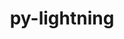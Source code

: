 ---
title: "py-lightning"
layout: cache
categories: [package, develop]
meta: {"versions": ["2.2.2", "2.2.3"], "compilers": ["apple-clang@=15.0.0", "gcc@=11.4.0"], "oss": ["ubuntu22.04", "ventura"], "platforms": ["darwin", "linux"], "targets": ["aarch64", "x86_64_v3"], "stacks": ["ml-darwin-aarch64-mps", "ml-linux-x86_64-cpu", "ml-linux-x86_64-cuda", "root"], "num_specs": 44, "num_specs_by_stack": {"root": 44, "ml-darwin-aarch64-mps": 14, "ml-linux-x86_64-cuda": 16, "ml-linux-x86_64-cpu": 14}}
spec_details: [{"hash": "jzhjrecdlh7dm336gfsdjf6wesx2thfv", "compiler": "apple-clang@=15.0.0", "versions": ["2.2.2"], "os": "ventura", "platform": "darwin", "target": "aarch64", "variants": ["build_system=python_pip"], "stacks": ["root", "ml-darwin-aarch64-mps"], "size": "-", "tarball": "https://binaries.spack.io/develop/build_cache/darwin-ventura-aarch64/apple-clang-15.0.0/py-lightning-2.2.2/darwin-ventura-aarch64-apple-clang-15.0.0-py-lightning-2.2.2-jzhjrecdlh7dm336gfsdjf6wesx2thfv.spack"}, {"hash": "pzentjrvmamthz7onec2wsihykide4gy", "compiler": "apple-clang@=15.0.0", "versions": ["2.2.2"], "os": "ventura", "platform": "darwin", "target": "aarch64", "variants": ["build_system=python_pip"], "stacks": ["root", "ml-darwin-aarch64-mps"], "size": "-", "tarball": "https://binaries.spack.io/develop/build_cache/darwin-ventura-aarch64/apple-clang-15.0.0/py-lightning-2.2.2/darwin-ventura-aarch64-apple-clang-15.0.0-py-lightning-2.2.2-pzentjrvmamthz7onec2wsihykide4gy.spack"}, {"hash": "ab44xyueiqdb35grmdonx2ezciubgvzh", "compiler": "apple-clang@=15.0.0", "versions": ["2.2.3"], "os": "ventura", "platform": "darwin", "target": "aarch64", "variants": ["build_system=python_pip"], "stacks": ["root", "ml-darwin-aarch64-mps"], "size": "-", "tarball": "https://binaries.spack.io/develop/build_cache/darwin-ventura-aarch64/apple-clang-15.0.0/py-lightning-2.2.3/darwin-ventura-aarch64-apple-clang-15.0.0-py-lightning-2.2.3-ab44xyueiqdb35grmdonx2ezciubgvzh.spack"}, {"hash": "3qyg5pmwd3hc4bt223bi57xs6supch3q", "compiler": "apple-clang@=15.0.0", "versions": ["2.2.3"], "os": "ventura", "platform": "darwin", "target": "aarch64", "variants": ["build_system=python_pip"], "stacks": ["root", "ml-darwin-aarch64-mps"], "size": "-", "tarball": "https://binaries.spack.io/develop/build_cache/darwin-ventura-aarch64/apple-clang-15.0.0/py-lightning-2.2.3/darwin-ventura-aarch64-apple-clang-15.0.0-py-lightning-2.2.3-3qyg5pmwd3hc4bt223bi57xs6supch3q.spack"}, {"hash": "frtjlhaoflf5md7afiwfxhhn5dmqnlmi", "compiler": "apple-clang@=15.0.0", "versions": ["2.2.3"], "os": "ventura", "platform": "darwin", "target": "aarch64", "variants": ["build_system=python_pip"], "stacks": ["root", "ml-darwin-aarch64-mps"], "size": "-", "tarball": "https://binaries.spack.io/develop/build_cache/darwin-ventura-aarch64/apple-clang-15.0.0/py-lightning-2.2.3/darwin-ventura-aarch64-apple-clang-15.0.0-py-lightning-2.2.3-frtjlhaoflf5md7afiwfxhhn5dmqnlmi.spack"}, {"hash": "etk32wktbhoshbu7e5vaxfi6zkyybadw", "compiler": "apple-clang@=15.0.0", "versions": ["2.2.3"], "os": "ventura", "platform": "darwin", "target": "aarch64", "variants": ["build_system=python_pip"], "stacks": ["root", "ml-darwin-aarch64-mps"], "size": "-", "tarball": "https://binaries.spack.io/develop/build_cache/darwin-ventura-aarch64/apple-clang-15.0.0/py-lightning-2.2.3/darwin-ventura-aarch64-apple-clang-15.0.0-py-lightning-2.2.3-etk32wktbhoshbu7e5vaxfi6zkyybadw.spack"}, {"hash": "gfadj5l226p34y6n2ivki45z5xamsg26", "compiler": "apple-clang@=15.0.0", "versions": ["2.2.3"], "os": "ventura", "platform": "darwin", "target": "aarch64", "variants": ["build_system=python_pip"], "stacks": ["root", "ml-darwin-aarch64-mps"], "size": "-", "tarball": "https://binaries.spack.io/develop/build_cache/darwin-ventura-aarch64/apple-clang-15.0.0/py-lightning-2.2.3/darwin-ventura-aarch64-apple-clang-15.0.0-py-lightning-2.2.3-gfadj5l226p34y6n2ivki45z5xamsg26.spack"}, {"hash": "ofqrwhwsxjlzwfjv36dbcnlwbtchr2pj", "compiler": "apple-clang@=15.0.0", "versions": ["2.2.3"], "os": "ventura", "platform": "darwin", "target": "aarch64", "variants": ["build_system=python_pip"], "stacks": ["root", "ml-darwin-aarch64-mps"], "size": "-", "tarball": "https://binaries.spack.io/develop/build_cache/darwin-ventura-aarch64/apple-clang-15.0.0/py-lightning-2.2.3/darwin-ventura-aarch64-apple-clang-15.0.0-py-lightning-2.2.3-ofqrwhwsxjlzwfjv36dbcnlwbtchr2pj.spack"}, {"hash": "m23uvpoqawqmlnedsi4gg6nlabyuvnbv", "compiler": "apple-clang@=15.0.0", "versions": ["2.2.3"], "os": "ventura", "platform": "darwin", "target": "aarch64", "variants": ["build_system=python_pip"], "stacks": ["root", "ml-darwin-aarch64-mps"], "size": "-", "tarball": "https://binaries.spack.io/develop/build_cache/darwin-ventura-aarch64/apple-clang-15.0.0/py-lightning-2.2.3/darwin-ventura-aarch64-apple-clang-15.0.0-py-lightning-2.2.3-m23uvpoqawqmlnedsi4gg6nlabyuvnbv.spack"}, {"hash": "lcnficzlha3upig32c3dm3clefsitwux", "compiler": "apple-clang@=15.0.0", "versions": ["2.2.3"], "os": "ventura", "platform": "darwin", "target": "aarch64", "variants": ["build_system=python_pip"], "stacks": ["root", "ml-darwin-aarch64-mps"], "size": "-", "tarball": "https://binaries.spack.io/develop/build_cache/darwin-ventura-aarch64/apple-clang-15.0.0/py-lightning-2.2.3/darwin-ventura-aarch64-apple-clang-15.0.0-py-lightning-2.2.3-lcnficzlha3upig32c3dm3clefsitwux.spack"}, {"hash": "4l2uiu57jentps5mem75zppoz57uzb2c", "compiler": "apple-clang@=15.0.0", "versions": ["2.2.3"], "os": "ventura", "platform": "darwin", "target": "aarch64", "variants": ["build_system=python_pip"], "stacks": ["root", "ml-darwin-aarch64-mps"], "size": "-", "tarball": "https://binaries.spack.io/develop/build_cache/darwin-ventura-aarch64/apple-clang-15.0.0/py-lightning-2.2.3/darwin-ventura-aarch64-apple-clang-15.0.0-py-lightning-2.2.3-4l2uiu57jentps5mem75zppoz57uzb2c.spack"}, {"hash": "zgdjju3nrkzjvd5yatcatk4g2ptkag4u", "compiler": "apple-clang@=15.0.0", "versions": ["2.2.3"], "os": "ventura", "platform": "darwin", "target": "aarch64", "variants": ["build_system=python_pip"], "stacks": ["root", "ml-darwin-aarch64-mps"], "size": "-", "tarball": "https://binaries.spack.io/develop/build_cache/darwin-ventura-aarch64/apple-clang-15.0.0/py-lightning-2.2.3/darwin-ventura-aarch64-apple-clang-15.0.0-py-lightning-2.2.3-zgdjju3nrkzjvd5yatcatk4g2ptkag4u.spack"}, {"hash": "oazowsy4yakma3c4c4xltjes4qu2p74l", "compiler": "apple-clang@=15.0.0", "versions": ["2.2.3"], "os": "ventura", "platform": "darwin", "target": "aarch64", "variants": ["build_system=python_pip"], "stacks": ["root", "ml-darwin-aarch64-mps"], "size": "-", "tarball": "https://binaries.spack.io/develop/build_cache/darwin-ventura-aarch64/apple-clang-15.0.0/py-lightning-2.2.3/darwin-ventura-aarch64-apple-clang-15.0.0-py-lightning-2.2.3-oazowsy4yakma3c4c4xltjes4qu2p74l.spack"}, {"hash": "m32i4mzpscr6edxg4ozlhs4r6ujcpyxo", "compiler": "apple-clang@=15.0.0", "versions": ["2.2.3"], "os": "ventura", "platform": "darwin", "target": "aarch64", "variants": ["build_system=python_pip"], "stacks": ["root", "ml-darwin-aarch64-mps"], "size": "-", "tarball": "https://binaries.spack.io/develop/build_cache/darwin-ventura-aarch64/apple-clang-15.0.0/py-lightning-2.2.3/darwin-ventura-aarch64-apple-clang-15.0.0-py-lightning-2.2.3-m32i4mzpscr6edxg4ozlhs4r6ujcpyxo.spack"}, {"hash": "zpshtqdi4f4p5k3k5rcy7pgb722oaykq", "compiler": "gcc@=11.4.0", "versions": ["2.2.3"], "os": "ubuntu22.04", "platform": "linux", "target": "x86_64_v3", "variants": ["build_system=python_pip"], "stacks": ["ml-linux-x86_64-cuda", "root"], "size": "-", "tarball": "https://binaries.spack.io/develop/build_cache/linux-ubuntu22.04-x86_64_v3/gcc-11.4.0/py-lightning-2.2.3/linux-ubuntu22.04-x86_64_v3-gcc-11.4.0-py-lightning-2.2.3-zpshtqdi4f4p5k3k5rcy7pgb722oaykq.spack"}, {"hash": "vxozxcjjnt7y7npoyde5yhbd7zaxxjgc", "compiler": "gcc@=11.4.0", "versions": ["2.2.3"], "os": "ubuntu22.04", "platform": "linux", "target": "x86_64_v3", "variants": ["build_system=python_pip"], "stacks": ["root", "ml-linux-x86_64-cpu"], "size": "-", "tarball": "https://binaries.spack.io/develop/build_cache/linux-ubuntu22.04-x86_64_v3/gcc-11.4.0/py-lightning-2.2.3/linux-ubuntu22.04-x86_64_v3-gcc-11.4.0-py-lightning-2.2.3-vxozxcjjnt7y7npoyde5yhbd7zaxxjgc.spack"}, {"hash": "xqt3ydj572ebzlrlclni7aeqv5huxa3a", "compiler": "gcc@=11.4.0", "versions": ["2.2.3"], "os": "ubuntu22.04", "platform": "linux", "target": "x86_64_v3", "variants": ["build_system=python_pip"], "stacks": ["ml-linux-x86_64-cuda", "root"], "size": "-", "tarball": "https://binaries.spack.io/develop/build_cache/linux-ubuntu22.04-x86_64_v3/gcc-11.4.0/py-lightning-2.2.3/linux-ubuntu22.04-x86_64_v3-gcc-11.4.0-py-lightning-2.2.3-xqt3ydj572ebzlrlclni7aeqv5huxa3a.spack"}, {"hash": "pogqw3oh2pqsm3irt2xser25edyw32xe", "compiler": "gcc@=11.4.0", "versions": ["2.2.3"], "os": "ubuntu22.04", "platform": "linux", "target": "x86_64_v3", "variants": ["build_system=python_pip"], "stacks": ["root", "ml-linux-x86_64-cpu"], "size": "-", "tarball": "https://binaries.spack.io/develop/build_cache/linux-ubuntu22.04-x86_64_v3/gcc-11.4.0/py-lightning-2.2.3/linux-ubuntu22.04-x86_64_v3-gcc-11.4.0-py-lightning-2.2.3-pogqw3oh2pqsm3irt2xser25edyw32xe.spack"}, {"hash": "g7qevm2ttrmnbqjkioxmhboe6yuel5qo", "compiler": "gcc@=11.4.0", "versions": ["2.2.3"], "os": "ubuntu22.04", "platform": "linux", "target": "x86_64_v3", "variants": ["build_system=python_pip"], "stacks": ["ml-linux-x86_64-cuda", "root"], "size": "-", "tarball": "https://binaries.spack.io/develop/build_cache/linux-ubuntu22.04-x86_64_v3/gcc-11.4.0/py-lightning-2.2.3/linux-ubuntu22.04-x86_64_v3-gcc-11.4.0-py-lightning-2.2.3-g7qevm2ttrmnbqjkioxmhboe6yuel5qo.spack"}, {"hash": "pq6fnh4n6lxloqegtvik64mrjabz7f6s", "compiler": "gcc@=11.4.0", "versions": ["2.2.3"], "os": "ubuntu22.04", "platform": "linux", "target": "x86_64_v3", "variants": ["build_system=python_pip"], "stacks": ["ml-linux-x86_64-cuda", "root"], "size": "-", "tarball": "https://binaries.spack.io/develop/build_cache/linux-ubuntu22.04-x86_64_v3/gcc-11.4.0/py-lightning-2.2.3/linux-ubuntu22.04-x86_64_v3-gcc-11.4.0-py-lightning-2.2.3-pq6fnh4n6lxloqegtvik64mrjabz7f6s.spack"}, {"hash": "q4kyijx27z6otve74msr2claarvmspy4", "compiler": "gcc@=11.4.0", "versions": ["2.2.3"], "os": "ubuntu22.04", "platform": "linux", "target": "x86_64_v3", "variants": ["build_system=python_pip"], "stacks": ["ml-linux-x86_64-cuda", "root"], "size": "-", "tarball": "https://binaries.spack.io/develop/build_cache/linux-ubuntu22.04-x86_64_v3/gcc-11.4.0/py-lightning-2.2.3/linux-ubuntu22.04-x86_64_v3-gcc-11.4.0-py-lightning-2.2.3-q4kyijx27z6otve74msr2claarvmspy4.spack"}, {"hash": "7gqho6zj76m4j4k2llgmdlvmcywlbfwt", "compiler": "gcc@=11.4.0", "versions": ["2.2.3"], "os": "ubuntu22.04", "platform": "linux", "target": "x86_64_v3", "variants": ["build_system=python_pip"], "stacks": ["root", "ml-linux-x86_64-cpu"], "size": "-", "tarball": "https://binaries.spack.io/develop/build_cache/linux-ubuntu22.04-x86_64_v3/gcc-11.4.0/py-lightning-2.2.3/linux-ubuntu22.04-x86_64_v3-gcc-11.4.0-py-lightning-2.2.3-7gqho6zj76m4j4k2llgmdlvmcywlbfwt.spack"}, {"hash": "mzscn4ecygz6m5yhclpp25ios7d7fgh6", "compiler": "gcc@=11.4.0", "versions": ["2.2.3"], "os": "ubuntu22.04", "platform": "linux", "target": "x86_64_v3", "variants": ["build_system=python_pip"], "stacks": ["root", "ml-linux-x86_64-cpu"], "size": "-", "tarball": "https://binaries.spack.io/develop/build_cache/linux-ubuntu22.04-x86_64_v3/gcc-11.4.0/py-lightning-2.2.3/linux-ubuntu22.04-x86_64_v3-gcc-11.4.0-py-lightning-2.2.3-mzscn4ecygz6m5yhclpp25ios7d7fgh6.spack"}, {"hash": "7x2nsvv4ortva6lc3sv33jxupr3kzdbu", "compiler": "gcc@=11.4.0", "versions": ["2.2.3"], "os": "ubuntu22.04", "platform": "linux", "target": "x86_64_v3", "variants": ["build_system=python_pip"], "stacks": ["ml-linux-x86_64-cuda", "root"], "size": "-", "tarball": "https://binaries.spack.io/develop/build_cache/linux-ubuntu22.04-x86_64_v3/gcc-11.4.0/py-lightning-2.2.3/linux-ubuntu22.04-x86_64_v3-gcc-11.4.0-py-lightning-2.2.3-7x2nsvv4ortva6lc3sv33jxupr3kzdbu.spack"}, {"hash": "eo3pe5jda4ko7dvdihplep255427ue3u", "compiler": "gcc@=11.4.0", "versions": ["2.2.3"], "os": "ubuntu22.04", "platform": "linux", "target": "x86_64_v3", "variants": ["build_system=python_pip"], "stacks": ["root", "ml-linux-x86_64-cpu"], "size": "-", "tarball": "https://binaries.spack.io/develop/build_cache/linux-ubuntu22.04-x86_64_v3/gcc-11.4.0/py-lightning-2.2.3/linux-ubuntu22.04-x86_64_v3-gcc-11.4.0-py-lightning-2.2.3-eo3pe5jda4ko7dvdihplep255427ue3u.spack"}, {"hash": "a6rmhsanurh2vtm57s4qxol2f5ylvnov", "compiler": "gcc@=11.4.0", "versions": ["2.2.3"], "os": "ubuntu22.04", "platform": "linux", "target": "x86_64_v3", "variants": ["build_system=python_pip"], "stacks": ["ml-linux-x86_64-cuda", "root"], "size": "-", "tarball": "https://binaries.spack.io/develop/build_cache/linux-ubuntu22.04-x86_64_v3/gcc-11.4.0/py-lightning-2.2.3/linux-ubuntu22.04-x86_64_v3-gcc-11.4.0-py-lightning-2.2.3-a6rmhsanurh2vtm57s4qxol2f5ylvnov.spack"}, {"hash": "qjarylukpszd5alz3uuesm5tfobcjhfl", "compiler": "gcc@=11.4.0", "versions": ["2.2.3"], "os": "ubuntu22.04", "platform": "linux", "target": "x86_64_v3", "variants": ["build_system=python_pip"], "stacks": ["ml-linux-x86_64-cuda", "root"], "size": "-", "tarball": "https://binaries.spack.io/develop/build_cache/linux-ubuntu22.04-x86_64_v3/gcc-11.4.0/py-lightning-2.2.3/linux-ubuntu22.04-x86_64_v3-gcc-11.4.0-py-lightning-2.2.3-qjarylukpszd5alz3uuesm5tfobcjhfl.spack"}, {"hash": "bafl4ampey6cv7bgzagl6tmm54o6cowy", "compiler": "gcc@=11.4.0", "versions": ["2.2.3"], "os": "ubuntu22.04", "platform": "linux", "target": "x86_64_v3", "variants": ["build_system=python_pip"], "stacks": ["ml-linux-x86_64-cuda", "root"], "size": "-", "tarball": "https://binaries.spack.io/develop/build_cache/linux-ubuntu22.04-x86_64_v3/gcc-11.4.0/py-lightning-2.2.3/linux-ubuntu22.04-x86_64_v3-gcc-11.4.0-py-lightning-2.2.3-bafl4ampey6cv7bgzagl6tmm54o6cowy.spack"}, {"hash": "njysonkacepyrzfy2tpbgc44jb6lp2n3", "compiler": "gcc@=11.4.0", "versions": ["2.2.3"], "os": "ubuntu22.04", "platform": "linux", "target": "x86_64_v3", "variants": ["build_system=python_pip"], "stacks": ["root", "ml-linux-x86_64-cpu"], "size": "-", "tarball": "https://binaries.spack.io/develop/build_cache/linux-ubuntu22.04-x86_64_v3/gcc-11.4.0/py-lightning-2.2.3/linux-ubuntu22.04-x86_64_v3-gcc-11.4.0-py-lightning-2.2.3-njysonkacepyrzfy2tpbgc44jb6lp2n3.spack"}, {"hash": "c5gpun6sgsejqnkl7t3ch7vi4w6qygyt", "compiler": "gcc@=11.4.0", "versions": ["2.2.3"], "os": "ubuntu22.04", "platform": "linux", "target": "x86_64_v3", "variants": ["build_system=python_pip"], "stacks": ["root", "ml-linux-x86_64-cpu"], "size": "-", "tarball": "https://binaries.spack.io/develop/build_cache/linux-ubuntu22.04-x86_64_v3/gcc-11.4.0/py-lightning-2.2.3/linux-ubuntu22.04-x86_64_v3-gcc-11.4.0-py-lightning-2.2.3-c5gpun6sgsejqnkl7t3ch7vi4w6qygyt.spack"}, {"hash": "fun5nheqhm3ykr2fqd7pmgympfnphdhc", "compiler": "gcc@=11.4.0", "versions": ["2.2.3"], "os": "ubuntu22.04", "platform": "linux", "target": "x86_64_v3", "variants": ["build_system=python_pip"], "stacks": ["root", "ml-linux-x86_64-cpu"], "size": "-", "tarball": "https://binaries.spack.io/develop/build_cache/linux-ubuntu22.04-x86_64_v3/gcc-11.4.0/py-lightning-2.2.3/linux-ubuntu22.04-x86_64_v3-gcc-11.4.0-py-lightning-2.2.3-fun5nheqhm3ykr2fqd7pmgympfnphdhc.spack"}, {"hash": "cb3jtr6e3y5ayazd2ycpfc6mrqiirs2o", "compiler": "gcc@=11.4.0", "versions": ["2.2.3"], "os": "ubuntu22.04", "platform": "linux", "target": "x86_64_v3", "variants": ["build_system=python_pip"], "stacks": ["root", "ml-linux-x86_64-cpu"], "size": "-", "tarball": "https://binaries.spack.io/develop/build_cache/linux-ubuntu22.04-x86_64_v3/gcc-11.4.0/py-lightning-2.2.3/linux-ubuntu22.04-x86_64_v3-gcc-11.4.0-py-lightning-2.2.3-cb3jtr6e3y5ayazd2ycpfc6mrqiirs2o.spack"}, {"hash": "d6fipj6naxgurxskpnmjgwuqzbdfwjiy", "compiler": "gcc@=11.4.0", "versions": ["2.2.3"], "os": "ubuntu22.04", "platform": "linux", "target": "x86_64_v3", "variants": ["build_system=python_pip"], "stacks": ["root", "ml-linux-x86_64-cpu"], "size": "-", "tarball": "https://binaries.spack.io/develop/build_cache/linux-ubuntu22.04-x86_64_v3/gcc-11.4.0/py-lightning-2.2.3/linux-ubuntu22.04-x86_64_v3-gcc-11.4.0-py-lightning-2.2.3-d6fipj6naxgurxskpnmjgwuqzbdfwjiy.spack"}, {"hash": "rjn5xxfiv5dbz66r5csnqzsn2alox5kh", "compiler": "gcc@=11.4.0", "versions": ["2.2.3"], "os": "ubuntu22.04", "platform": "linux", "target": "x86_64_v3", "variants": ["build_system=python_pip"], "stacks": ["ml-linux-x86_64-cuda", "root"], "size": "-", "tarball": "https://binaries.spack.io/develop/build_cache/linux-ubuntu22.04-x86_64_v3/gcc-11.4.0/py-lightning-2.2.3/linux-ubuntu22.04-x86_64_v3-gcc-11.4.0-py-lightning-2.2.3-rjn5xxfiv5dbz66r5csnqzsn2alox5kh.spack"}, {"hash": "bhlryrxp4uw7bu76nopgzfa6f7ptjk62", "compiler": "gcc@=11.4.0", "versions": ["2.2.3"], "os": "ubuntu22.04", "platform": "linux", "target": "x86_64_v3", "variants": ["build_system=python_pip"], "stacks": ["ml-linux-x86_64-cuda", "root"], "size": "-", "tarball": "https://binaries.spack.io/develop/build_cache/linux-ubuntu22.04-x86_64_v3/gcc-11.4.0/py-lightning-2.2.3/linux-ubuntu22.04-x86_64_v3-gcc-11.4.0-py-lightning-2.2.3-bhlryrxp4uw7bu76nopgzfa6f7ptjk62.spack"}, {"hash": "rlukchatz3nkkzrhudh2v7y4mehtil6i", "compiler": "gcc@=11.4.0", "versions": ["2.2.3"], "os": "ubuntu22.04", "platform": "linux", "target": "x86_64_v3", "variants": ["build_system=python_pip"], "stacks": ["ml-linux-x86_64-cuda", "root"], "size": "-", "tarball": "https://binaries.spack.io/develop/build_cache/linux-ubuntu22.04-x86_64_v3/gcc-11.4.0/py-lightning-2.2.3/linux-ubuntu22.04-x86_64_v3-gcc-11.4.0-py-lightning-2.2.3-rlukchatz3nkkzrhudh2v7y4mehtil6i.spack"}, {"hash": "dazeqcdpu2m2ngvla6gbqnfaefnkhzs3", "compiler": "gcc@=11.4.0", "versions": ["2.2.3"], "os": "ubuntu22.04", "platform": "linux", "target": "x86_64_v3", "variants": ["build_system=python_pip"], "stacks": ["root", "ml-linux-x86_64-cpu"], "size": "-", "tarball": "https://binaries.spack.io/develop/build_cache/linux-ubuntu22.04-x86_64_v3/gcc-11.4.0/py-lightning-2.2.3/linux-ubuntu22.04-x86_64_v3-gcc-11.4.0-py-lightning-2.2.3-dazeqcdpu2m2ngvla6gbqnfaefnkhzs3.spack"}, {"hash": "rbibwnth5fcvhiomt7fdh5mddkbku4wu", "compiler": "gcc@=11.4.0", "versions": ["2.2.3"], "os": "ubuntu22.04", "platform": "linux", "target": "x86_64_v3", "variants": ["build_system=python_pip"], "stacks": ["ml-linux-x86_64-cuda", "root"], "size": "-", "tarball": "https://binaries.spack.io/develop/build_cache/linux-ubuntu22.04-x86_64_v3/gcc-11.4.0/py-lightning-2.2.3/linux-ubuntu22.04-x86_64_v3-gcc-11.4.0-py-lightning-2.2.3-rbibwnth5fcvhiomt7fdh5mddkbku4wu.spack"}, {"hash": "3lufag5w6n4sydbutleklr7daxm52tct", "compiler": "gcc@=11.4.0", "versions": ["2.2.3"], "os": "ubuntu22.04", "platform": "linux", "target": "x86_64_v3", "variants": ["build_system=python_pip"], "stacks": ["ml-linux-x86_64-cuda", "root"], "size": "-", "tarball": "https://binaries.spack.io/develop/build_cache/linux-ubuntu22.04-x86_64_v3/gcc-11.4.0/py-lightning-2.2.3/linux-ubuntu22.04-x86_64_v3-gcc-11.4.0-py-lightning-2.2.3-3lufag5w6n4sydbutleklr7daxm52tct.spack"}, {"hash": "vvkfehg3wh5g6cpzzjlvj666tj75kokh", "compiler": "gcc@=11.4.0", "versions": ["2.2.3"], "os": "ubuntu22.04", "platform": "linux", "target": "x86_64_v3", "variants": ["build_system=python_pip"], "stacks": ["root", "ml-linux-x86_64-cpu"], "size": "-", "tarball": "https://binaries.spack.io/develop/build_cache/linux-ubuntu22.04-x86_64_v3/gcc-11.4.0/py-lightning-2.2.3/linux-ubuntu22.04-x86_64_v3-gcc-11.4.0-py-lightning-2.2.3-vvkfehg3wh5g6cpzzjlvj666tj75kokh.spack"}, {"hash": "fje6r6deascbgz5n6lhf2teh7uxphzpu", "compiler": "gcc@=11.4.0", "versions": ["2.2.3"], "os": "ubuntu22.04", "platform": "linux", "target": "x86_64_v3", "variants": ["build_system=python_pip"], "stacks": ["root", "ml-linux-x86_64-cpu"], "size": "-", "tarball": "https://binaries.spack.io/develop/build_cache/linux-ubuntu22.04-x86_64_v3/gcc-11.4.0/py-lightning-2.2.3/linux-ubuntu22.04-x86_64_v3-gcc-11.4.0-py-lightning-2.2.3-fje6r6deascbgz5n6lhf2teh7uxphzpu.spack"}, {"hash": "u65dbwbk22rbxxbmhkueie7kly7xllcj", "compiler": "gcc@=11.4.0", "versions": ["2.2.3"], "os": "ubuntu22.04", "platform": "linux", "target": "x86_64_v3", "variants": ["build_system=python_pip"], "stacks": ["root", "ml-linux-x86_64-cpu"], "size": "-", "tarball": "https://binaries.spack.io/develop/build_cache/linux-ubuntu22.04-x86_64_v3/gcc-11.4.0/py-lightning-2.2.3/linux-ubuntu22.04-x86_64_v3-gcc-11.4.0-py-lightning-2.2.3-u65dbwbk22rbxxbmhkueie7kly7xllcj.spack"}, {"hash": "efsh2ss4yynvfypruka22v3dfywetfal", "compiler": "gcc@=11.4.0", "versions": ["2.2.3"], "os": "ubuntu22.04", "platform": "linux", "target": "x86_64_v3", "variants": ["build_system=python_pip"], "stacks": ["ml-linux-x86_64-cuda", "root"], "size": "-", "tarball": "https://binaries.spack.io/develop/build_cache/linux-ubuntu22.04-x86_64_v3/gcc-11.4.0/py-lightning-2.2.3/linux-ubuntu22.04-x86_64_v3-gcc-11.4.0-py-lightning-2.2.3-efsh2ss4yynvfypruka22v3dfywetfal.spack"}, {"hash": "x35qerb25txgenasrvdhorxqqxonbcvm", "compiler": "gcc@=11.4.0", "versions": ["2.2.3"], "os": "ubuntu22.04", "platform": "linux", "target": "x86_64_v3", "variants": ["build_system=python_pip"], "stacks": ["ml-linux-x86_64-cuda", "root"], "size": "-", "tarball": "https://binaries.spack.io/develop/build_cache/linux-ubuntu22.04-x86_64_v3/gcc-11.4.0/py-lightning-2.2.3/linux-ubuntu22.04-x86_64_v3-gcc-11.4.0-py-lightning-2.2.3-x35qerb25txgenasrvdhorxqqxonbcvm.spack"}]
---